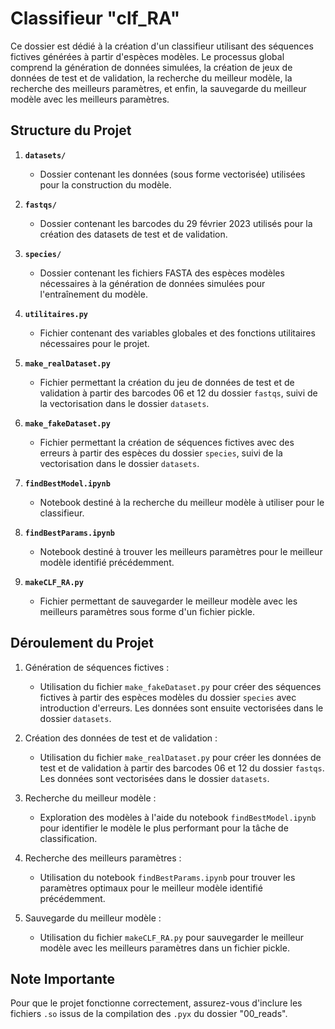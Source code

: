 # Classifieur "clf_RA"

Ce dossier est dédié à la création d'un classifieur utilisant des séquences fictives générées à partir d'espèces modèles. Le processus global comprend la génération de données simulées, la création de jeux de données de test et de validation, la recherche du meilleur modèle, la recherche des meilleurs paramètres, et enfin, la sauvegarde du meilleur modèle avec les meilleurs paramètres.

## Structure du Projet

1. **`datasets/`**
   - Dossier contenant les données (sous forme vectorisée) utilisées pour la construction du modèle.

2. **`fastqs/`**
   - Dossier contenant les barcodes du 29 février 2023 utilisés pour la création des datasets de test et de validation.

3. **`species/`**
   - Dossier contenant les fichiers FASTA des espèces modèles nécessaires à la génération de données simulées pour l'entraînement du modèle.

4. **`utilitaires.py`**
   - Fichier contenant des variables globales et des fonctions utilitaires nécessaires pour le projet.

5. **`make_realDataset.py`**
   - Fichier permettant la création du jeu de données de test et de validation à partir des barcodes 06 et 12 du dossier `fastqs`, suivi de la vectorisation dans le dossier `datasets`.

6. **`make_fakeDataset.py`**
   - Fichier permettant la création de séquences fictives avec des erreurs à partir des espèces du dossier `species`, suivi de la vectorisation dans le dossier `datasets`.

7. **`findBestModel.ipynb`**
   - Notebook destiné à la recherche du meilleur modèle à utiliser pour le classifieur.

8. **`findBestParams.ipynb`**
   - Notebook destiné à trouver les meilleurs paramètres pour le meilleur modèle identifié précédemment.

9. **`makeCLF_RA.py`**
   - Fichier permettant de sauvegarder le meilleur modèle avec les meilleurs paramètres sous forme d'un fichier pickle.

## Déroulement du Projet

1. Génération de séquences fictives :
   - Utilisation du fichier `make_fakeDataset.py` pour créer des séquences fictives à partir des espèces modèles du dossier `species` avec introduction d'erreurs. Les données sont ensuite vectorisées dans le dossier `datasets`.

2. Création des données de test et de validation :
   - Utilisation du fichier `make_realDataset.py` pour créer les données de test et de validation à partir des barcodes 06 et 12 du dossier `fastqs`. Les données sont vectorisées dans le dossier `datasets`.

3. Recherche du meilleur modèle :
   - Exploration des modèles à l'aide du notebook `findBestModel.ipynb` pour identifier le modèle le plus performant pour la tâche de classification.

4. Recherche des meilleurs paramètres :
   - Utilisation du notebook `findBestParams.ipynb` pour trouver les paramètres optimaux pour le meilleur modèle identifié précédemment.

5. Sauvegarde du meilleur modèle :
   - Utilisation du fichier `makeCLF_RA.py` pour sauvegarder le meilleur modèle avec les meilleurs paramètres dans un fichier pickle.

## Note Importante

Pour que le projet fonctionne correctement, assurez-vous d'inclure les fichiers `.so` issus de la compilation des `.pyx` du dossier "00_reads".